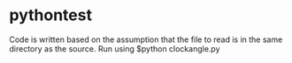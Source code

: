# pythontest

Code is written based on the assumption that the file to read is in the same directory as the source.
Run using $python clockangle.py